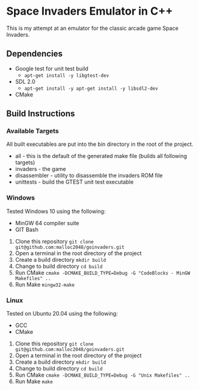 # Space Invaders Emulator in C++
This is my attempt at an emulator for the classic arcade game Space Invaders.

##  Dependencies
* Google test for unit test build
  * ``` apt-get install -y libgtest-dev ```
* SDL 2.0
  * ``` apt-get install -y apt-get install -y libsdl2-dev ```
* CMake

## Build Instructions
### Available Targets
All built executables are put into the bin directory in the root of the project.
* all - this is the default of the generated make file (builds all following targets)
* invaders - the game
* disassembler - utility to disassemble the invaders ROM file
* unittests - build the GTEST unit test executable

### Windows
Tested Windows 10 using the following:
* MinGW 64 compiler suite
* GIT Bash

1. Clone this repository ```git clone git@github.com:malloc2048/goinvaders.git```
2. Open a terminal in the root directory of the project 
3. Create a build directory ```mkdir build```
4. Change to build directory ```cd build```
5. Run CMake ```cmake -DCMAKE_BUILD_TYPE=Debug -G "CodeBlocks - MinGW Makefiles" ..```
6. Run Make ```mingw32-make```

### Linux
Tested on Ubuntu 20.04 using the following:
* GCC
* CMake

1. Clone this repository ```git clone git@github.com:malloc2048/goinvaders.git```
2. Open a terminal in the root directory of the project 
3. Create a build directory ```mkdir build```
4. Change to build directory ```cd build```
5. Run CMake ```cmake -DCMAKE_BUILD_TYPE=Debug -G "Unix Makefiles" ..```
6. Run Make ```make```
